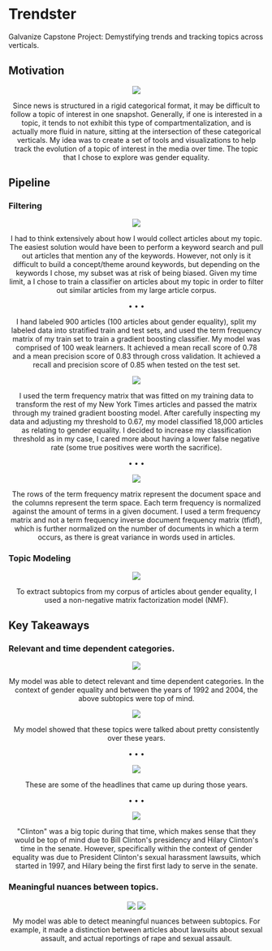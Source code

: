 # Trendster
Galvanize Capstone Project: Demystifying trends and tracking topics across verticals.

## Motivation
<p align="center">
<img align="center" src="https://github.com/rawanhassunah/Trendster/blob/master/images/categories.png">
</p>
<p align="center"> Since news is structured in a rigid categorical format, it may be difficult to follow a topic of interest in one snapshot. Generally, if one is interested in a topic, it tends to not exhibit this type of compartmentalization, and is actually more fluid in nature, sitting at the intersection of these categorical verticals. My idea was to create a set of tools and visualizations to help track the evolution of a topic of interest in the media over time. The topic that I chose to explore was gender equality. </p>


## Pipeline
### Filtering
<p align="center">
<img align="center" src="https://github.com/rawanhassunah/Trendster/blob/master/images/pipeline1.png">
</p>
<p align="center"> I had to think extensively about how I would collect articles about my topic. The easiest solution would have been to perform a keyword search and pull out articles that mention any of the keywords. However, not only is it difficult to build a concept/theme around keywords, but depending on the keywords I chose, my subset was at risk of being biased. Given my time limit, a I chose to train a classifier on articles about my topic in order to filter out similar articles from my large article corpus. </p>
<p align="center"> • • • </p>
<p align="center"> I hand labeled 900 articles (100 articles about gender equality), split my labeled data into stratified train and test sets, and used the term frequency matrix of my train set to train a gradient boosting classifier. My model was comprised of 100 weak learners. It achieved a mean recall score of 0.78 and a mean precision score of 0.83 through cross validation. It achieved a recall and precision score of 0.85 when tested on the test set. </p>
<p align="center">
<img align="center" src="https://github.com/rawanhassunah/Trendster/blob/master/images/pipeline2.png">
</p>

<p align="center"> I used the term frequency matrix that was fitted on my training data to transform the rest of my New York Times articles and passed the matrix through my trained gradient boosting model. After carefully inspecting my data and adjusting my threshold to 0.67, my model classified 18,000 articles as relating to gender equality. I decided to increase my classification threshold as in my case, I cared more about having a lower false negative rate (some true positives were worth the sacrifice). </p>
<p align="center"> • • • </p>
<p align="center">
<img align="center" src="https://github.com/rawanhassunah/Trendster/blob/master/images/tf_matrix.png">
</p>
<p align="center"> The rows of the term frequency matrix represent the document space and the columns represent the term space. Each term frequency is normalized against the amount of terms in a given document. I used a term frequency matrix and not a term frequency inverse document frequency matrix (tfidf), which is further normalized on the number of documents in which a term occurs, as there is great variance in words used in articles. </p>

### Topic Modeling
<p align="center">
<img align="center" src="https://github.com/rawanhassunah/Trendster/blob/master/images/pipeline3.png">
</p>
<p align="center"> To extract subtopics from my corpus of articles about gender equality, I used a non-negative matrix factorization model (NMF). </p>

## Key Takeaways
### Relevant and time dependent categories.
<p align="center">
<img align="center" src="https://github.com/rawanhassunah/Trendster/blob/master/images/topics.png">
</p>
<p align="center"> My model was able to detect relevant and time dependent categories. In the context of gender equality and between the years of 1992 and 2004, the above subtopics were top of mind. </p>

<p align="center">
<img align="center" src="https://github.com/rawanhassunah/Trendster/blob/master/images/all_trends.png">
</p>
<p align="center"> My model showed that these topics were talked about pretty consistently over these years. </p>

<p align="center"> • • • </p>

<p align="center">
<img align="center" src="https://github.com/rawanhassunah/Trendster/blob/master/images/headlines.png">
</p>
<p align="center"> These are some of the headlines that came up during those years. </p>

<p align="center"> • • • </p>

<p align="center">
<img align="center" src="https://github.com/rawanhassunah/Trendster/blob/master/images/clinton.png">
</p>
<p align="center"> "Clinton" was a big topic during that time, which makes sense that they would be top of mind due to Bill Clinton's presidency and Hilary Clinton's time in the senate. However, specifically within the context of gender equality was due to President Clinton's sexual harassment lawsuits, which started in 1997, and Hilary being the first first lady to serve in the senate. </p>

### Meaningful nuances between topics.
<p align="center">
<img align="center" src="https://github.com/rawanhassunah/Trendster/blob/master/images/lawsuits.png">
<img align="center" src="https://github.com/rawanhassunah/Trendster/blob/master/images/sh.png">
</p>


<p align="center"> My model was able to detect meaningful nuances between subtopics. For example, it made a distinction between articles about lawsuits about sexual assault, and actual reportings of rape and sexual assault. </p>
